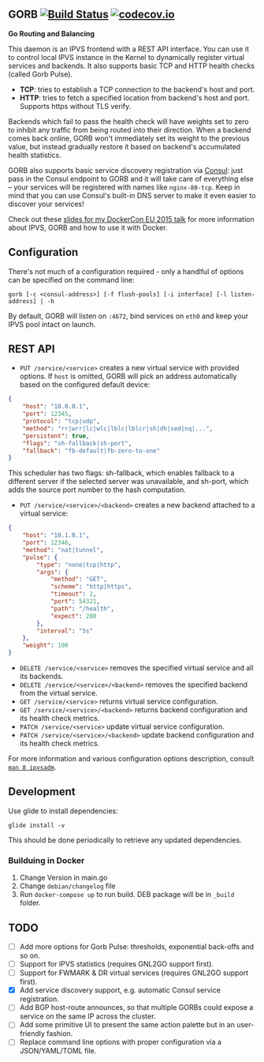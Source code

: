 ## GORB [![Build Status](https://travis-ci.org/kobolog/gorb.svg?branch=master)](https://travis-ci.org/kobolog/gorb) [![codecov.io](https://codecov.io/github/kobolog/gorb/coverage.svg?branch=master)](https://codecov.io/github/kobolog/gorb?branch=master)
**Go Routing and Balancing**

This daemon is an IPVS frontend with a REST API interface. You can use it to control local IPVS instance in the Kernel to dynamically register virtual services and backends. It also supports basic TCP and HTTP health checks (called Gorb Pulse).

- **TCP**: tries to establish a TCP connection to the backend's host and port.
- **HTTP**: tries to fetch a specified location from backend's host and port. Supports https without TLS verify.

Backends which fail to pass the health check will have weights set to zero to inhibit any traffic from being routed into their direction. When a backend comes back online, GORB won't immediately set its weight to the previous value, but instead gradually restore it based on backend's accumulated health statistics.

GORB also supports basic service discovery registration via [Consul](https://www.consul.io): just pass in the Consul endpoint to GORB and it will take care of everything else – your services will be registered with names like `nginx-80-tcp`. Keep in mind that you can use Consul's built-in DNS server to make it even easier to discover your services!

Check out these [slides for my DockerCon EU 2015 talk](http://www.slideshare.net/kobolog/ipvs-for-docker-containers) for more information about IPVS, GORB and how to use it with Docker.

## Configuration

There's not much of a configuration required - only a handlful of options can be specified on the command line:

    gorb [-c <consul-address>] [-f flush-pools] [-i interface] [-l listen-address] | -h

By default, GORB will listen on `:4672`, bind services on `eth0` and keep your IPVS pool intact on launch.

## REST API

- `PUT /service/<service>` creates a new virtual service with provided options. If `host` is omitted, GORB will pick an
address automatically based on the configured default device:
```json
{
    "host": "10.0.0.1",
    "port": 12345,
    "protocol": "tcp|udp",
    "method": "rr|wrr|lc|wlc|lblc|lblcr|sh|dh|sed|nq|...",
    "persistent": true,
    "flags": "sh-fallback|sh-port",
    "fallback": "fb-default|fb-zero-to-one"
}
```

This scheduler has two flags: sh-fallback, which enables fallback to a different server if the selected server was unavailable, and sh-port, which adds the source port number to the hash computation.

- `PUT /service/<service>/<backend>` creates a new backend attached to a virtual service:
```json
{
    "host": "10.1.0.1",
    "port": 12346,
    "method": "nat|tunnel",
    "pulse": {
        "type": "none|tcp|http",
        "args": {
            "method": "GET",
            "scheme": "http|https",
            "timeout": 2,
            "port": 54321,
            "path": "/health",
            "expect": 200
        },
        "interval": "5s"
    },
    "weight": 100
}
```
- `DELETE /service/<service>` removes the specified virtual service and all its backends.
- `DELETE /service/<service>/<backend>` removes the specified backend from the virtual service.
- `GET /service/<service>` returns virtual service configuration.
- `GET /service/<service>/<backend>` returns backend configuration and its health check metrics.
- `PATCH /service/<service>` update virtual service configuration.
- `PATCH /service/<service>/<backend>` update backend configuration and its health check metrics.

For more information and various configuration options description, consult [`man 8 ipvsadm`](http://linux.die.net/man/8/ipvsadm).

## Development

Use glide to install dependencies:

    glide install -v

This should be done periodically to retrieve any updated dependencies.

### Builduing in Docker

1. Change Version in main.go
2. Change `debian/changelog` file
3. Run `docker-compose up` to run build. DEB package will be in `_build` folder.

## TODO

- [ ] Add more options for Gorb Pulse: thresholds, exponential back-offs and so on.
- [ ] Support for IPVS statistics (requires GNL2GO support first).
- [ ] Support for FWMARK & DR virtual services (requires GNL2GO support first).
- [x] Add service discovery support, e.g. automatic Consul service registration.
- [ ] Add BGP host-route announces, so that multiple GORBs could expose a service on the same IP across the cluster.
- [ ] Add some primitive UI to present the same action palette but in an user-friendly fashion.
- [ ] Replace command line options with proper configuration via a JSON/YAML/TOML file.
